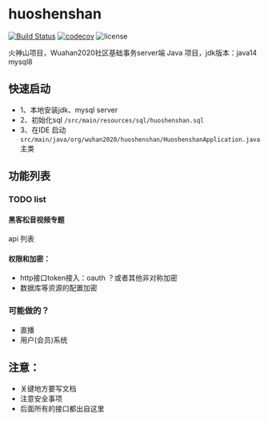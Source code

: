 # huoshenshan

[![Build Status](https://travis-ci.org/wuhan2020/huoshenshan.svg?branch=master)](https://travis-ci.org/wuhan2020/huoshenshan)
[![codecov](https://codecov.io/gh/wuhan2020/huoshenshan/branch/master/graph/badge.svg)](https://codecov.io/gh/wuhan2020/huoshenshan)
![license](https://img.shields.io/github/license/wuhan2020/huoshenshan.svg)

火神山项目，Wuahan2020社区基础事务server端 Java 项目，jdk版本：java14 mysql8

## 快速启动
* 1、本地安装jdk、mysql server
* 2、初始化sql `/src/main/resources/sql/huoshenshan.sql`
* 3、在IDE 启动`src/main/java/org/wuhan2020/huoshenshan/HuoshenshanApplication.java` 主类
 
## 功能列表 
### TODO list
#### 黑客松音视频专题
 api 列表

#### 权限和加密：
  * http接口token接入：oauth ？或者其他非对称加密
  * 数据库等资源的配置加密
   
### 可能做的？
* 直播
* 用户(会员)系统

## 注意：
* 关键地方要写文档
* 注意安全事项
* 后面所有的接口都出自这里
